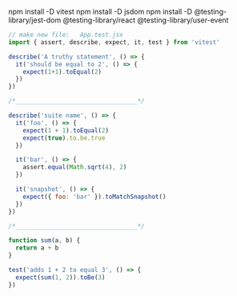 


npm install -D vitest 
npm install -D jsdom
npm install -D @testing-library/jest-dom @testing-library/react @testing-library/user-event


```js
// make new file:   App.test.jsx
import { assert, describe, expect, it, test } from 'vitest'

describe('A truthy statement', () => {
  it('should be equal to 2', () => {
    expect(1+1).toEqual(2)
  })
})

/*__________________________________*/

describe('suite name', () => {
  it('foo', () => {
    expect(1 + 1).toEqual(2)
    expect(true).to.be.true
  })

  it('bar', () => {
    assert.equal(Math.sqrt(4), 2)
  })

  it('snapshot', () => {
    expect({ foo: 'bar' }).toMatchSnapshot()
  })
})

/*__________________________________*/

function sum(a, b) {
  return a + b
}       

test('adds 1 + 2 to equal 3', () => {
  expect(sum(1, 2)).toBe(3)
})
```

